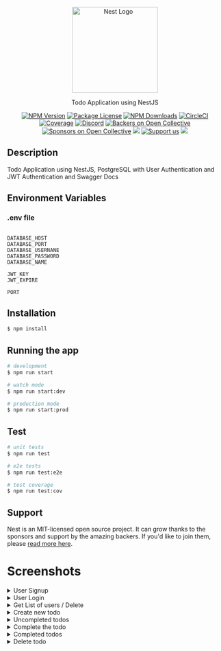 <p align="center">
  <a href="http://nestjs.com/" target="blank"><img src="https://nestjs.com/img/logo-small.svg" width="200" alt="Nest Logo" /></a>
</p>

[circleci-image]: https://img.shields.io/circleci/build/github/nestjs/nest/master?token=abc123def456
[circleci-url]: https://circleci.com/gh/nestjs/nest

  <p align="center">Todo Application using NestJS</p>
    <p align="center">
<a href="https://www.npmjs.com/~nestjscore" target="_blank"><img src="https://img.shields.io/npm/v/@nestjs/core.svg" alt="NPM Version" /></a>
<a href="https://www.npmjs.com/~nestjscore" target="_blank"><img src="https://img.shields.io/npm/l/@nestjs/core.svg" alt="Package License" /></a>
<a href="https://www.npmjs.com/~nestjscore" target="_blank"><img src="https://img.shields.io/npm/dm/@nestjs/common.svg" alt="NPM Downloads" /></a>
<a href="https://circleci.com/gh/nestjs/nest" target="_blank"><img src="https://img.shields.io/circleci/build/github/nestjs/nest/master" alt="CircleCI" /></a>
<a href="https://coveralls.io/github/nestjs/nest?branch=master" target="_blank"><img src="https://coveralls.io/repos/github/nestjs/nest/badge.svg?branch=master#9" alt="Coverage" /></a>
<a href="https://discord.gg/G7Qnnhy" target="_blank"><img src="https://img.shields.io/badge/discord-online-brightgreen.svg" alt="Discord"/></a>
<a href="https://opencollective.com/nest#backer" target="_blank"><img src="https://opencollective.com/nest/backers/badge.svg" alt="Backers on Open Collective" /></a>
<a href="https://opencollective.com/nest#sponsor" target="_blank"><img src="https://opencollective.com/nest/sponsors/badge.svg" alt="Sponsors on Open Collective" /></a>
  <a href="https://paypal.me/kamilmysliwiec" target="_blank"><img src="https://img.shields.io/badge/Donate-PayPal-ff3f59.svg"/></a>
    <a href="https://opencollective.com/nest#sponsor"  target="_blank"><img src="https://img.shields.io/badge/Support%20us-Open%20Collective-41B883.svg" alt="Support us"></a>
  <a href="https://twitter.com/nestframework" target="_blank"><img src="https://img.shields.io/twitter/follow/nestframework.svg?style=social&label=Follow"></a>
</p>
  <!--[![Backers on Open Collective](https://opencollective.com/nest/backers/badge.svg)](https://opencollective.com/nest#backer)
  [![Sponsors on Open Collective](https://opencollective.com/nest/sponsors/badge.svg)](https://opencollective.com/nest#sponsor)-->

## Description

Todo Application using NestJS, PostgreSQL with User Authentication and JWT Authentication and Swagger Docs

## Environment Variables
### .env file
```

DATABASE_HOST
DATABASE_PORT
DATABASE_USERNANE
DATABASE_PASSWORD
DATABASE_NAME

JWT_KEY
JWT_EXPIRE

PORT
```

## Installation

```bash
$ npm install
```

## Running the app

```bash
# development
$ npm run start

# watch mode
$ npm run start:dev

# production mode
$ npm run start:prod
```

## Test

```bash
# unit tests
$ npm run test

# e2e tests
$ npm run test:e2e

# test coverage
$ npm run test:cov
```

## Support

Nest is an MIT-licensed open source project. It can grow thanks to the sponsors and support by the amazing backers. If you'd like to join them, please [read more here](https://docs.nestjs.com/support).

# Screenshots

<details>
  <summary>User Signup</summary>

![image](https://github.com/BinishaJ/to-do-app/assets/69308583/aaaecc70-8b2d-4943-9bb2-a4977540872c)

### Duplicate email

![image](https://github.com/BinishaJ/to-do-app/assets/69308583/87dcf6f5-5588-48cd-a1af-df5c52cf6644)

</details>

<details>
  <summary>User Login</summary>

### Correct Password

![image](https://github.com/BinishaJ/to-do-app/assets/69308583/b7d72ee8-0d7f-48ef-8cc1-23a4078fe99b)

### Incorrect Password

![image](https://github.com/BinishaJ/to-do-app/assets/69308583/0848d4a4-f87a-4b1b-8a34-56bf19f9fc45)

</details>

<details>
  <summary>Get List of users / Delete</summary>

### Normal User

![image](https://github.com/BinishaJ/to-do-app/assets/69308583/0c4f9596-535c-4697-8630-b7402f0620de)

### Admin

![image](https://github.com/BinishaJ/to-do-app/assets/69308583/781d052a-62dd-4c20-991e-f524ffddd754)

</details>

<details>
  <summary>Create new todo</summary>

### Creates new todo for the user by extracting user id from the JWT token in header

![image](https://github.com/BinishaJ/to-do-app/assets/69308583/44204a49-5f5a-4c83-8c8b-680df0c1d4b2)

</details>

<details>
  <summary>Uncompleted todos</summary>

### List of uncompleted todos for the user by extracting user id from the JWT token in header

![image](https://github.com/BinishaJ/to-do-app/assets/69308583/8381aaf2-6094-4dc2-9c85-7346d9c23a6a)

</details>

<details>
  <summary>Complete the todo</summary>

### Unauthorized if another user tries to mark the todo as complete

![image](https://github.com/BinishaJ/to-do-app/assets/69308583/dad7d976-cd19-4ed8-a335-a82c740b3b50)

### Mark the todo complete

![image](https://github.com/BinishaJ/to-do-app/assets/69308583/bdabd2aa-9062-4835-8953-9b214eaa40cf)

</details>

<details>
  <summary>Completed todos</summary>

### List of completed todos for the user by extracting user id from the JWT token in header

![image](https://github.com/BinishaJ/to-do-app/assets/69308583/3f434e07-1724-41f2-94ac-f0dce31a9200)

</details>

<details>
  <summary>Delete todo</summary>
  
  ### Unauthorized if another user tries to delete the todo
  
![image](https://github.com/BinishaJ/to-do-app/assets/69308583/8aeb463b-cf8a-4d1e-a96e-041a7a0bc9b7)

  ### Delete todo
  
![image](https://github.com/BinishaJ/to-do-app/assets/69308583/487517bc-a053-4ff7-93c4-396ad9888c7f)

</details>
